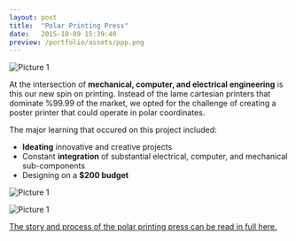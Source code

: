```yaml
---
layout: post
title:  "Polar Printing Press"
date:   2015-10-09 15:39:40
preview: /portfolio/assets/ppp.png
---
```


![Picture 1]({{"/assets/polarPrinting.gif"|absolute_url}})

At the intersection of __mechanical, computer, and electrical engineering__ is this our new spin on printing. Instead of the lame cartesian printers that dominate %99.99 of the market, we opted for the challenge of creating a poster printer that could operate in polar coordinates.

The major learning that occured on this project included:
- __Ideating__ innovative and creative projects
- Constant __integration__ of substantial electrical, computer, and mechanical sub-components
- Designing on a __$200 budget__

![Picture 1]({{"/assets/polarPrint.jpg"|absolute_url}})

![Picture 1]({{"/assets/pppMechanical.jpg"|absolute_url}})

[The story and process of the polar printing press can be read in full here.](http://poe.olin.edu/2015/polarprintingpress/)
